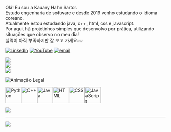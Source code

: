 Olá! Eu sou a Kauany Hahn Sartor.<br>Estudo engenharia de software e desde 2019 venho estudando o idioma coreano.<br>Atualmente estou estudando java, c++, html, css e javascript. <br>Por aqui, há projetinhos simples que desenvolvo por prática, utilizando situações que observo no meu dia!<br>실력이 아직 부족하지만 잘 보고 가세요~~

[![LinkedIn](https://img.shields.io/badge/LinkedIn-%230077B5.svg?logo=linkedin&logoColor=white)](https://linkedin.com/in/www.linkedin.com/in/kauany-hahn-sartor-b6b730303) [![YouTube](https://img.shields.io/badge/YouTube-%23FF0000.svg?logo=YouTube&logoColor=white)](https://youtube.com/@@chini.u) [![email](https://img.shields.io/badge/Email-D14836?logo=gmail&logoColor=white)](mailto:kauanysartor@gmail.com) 

![](https://github-readme-stats.vercel.app/api?username=kauanysartor&theme=gruvbox_light&hide_border=false&include_all_commits=false&count_private=false)<br/>
![](https://nirzak-streak-stats.vercel.app/?user=kauanysartor&theme=gruvbox_light&hide_border=false)<br/>
![](https://github-readme-stats.vercel.app/api/top-langs/?username=kauanysartor&theme=gruvbox_light&hide_border=false&include_all_commits=false&count_private=false&layout=compact)

![Animação Legal](https://media1.giphy.com/media/v1.Y2lkPTc5MGI3NjExZ2tkNDE0Y2lxdjk3czIydWFsbmg4MmJhcmY3enZseTI5bHB5MXp5dCZlcD12MV9pbnRlcm5hbF9naWZfYnlfaWQmY3Q9Zw/RXWYlllq5uy9J5OVnh/giphy.gif)

  <img src="https://cdn.jsdelivr.net/gh/devicons/devicon/icons/python/python-original.svg" alt="Python" width="50" height="50"/><img src="https://cdn.jsdelivr.net/gh/devicons/devicon/icons/cplusplus/cplusplus-original.svg" alt="C++" width="50" height="50"/><img src="https://cdn.jsdelivr.net/gh/devicons/devicon/icons/java/java-original.svg" alt="Java" width="50" height="50"/><img src="https://cdn.jsdelivr.net/gh/devicons/devicon/icons/html5/html5-original.svg" alt="HTML" width="50" height="50"/><img src="https://cdn.jsdelivr.net/gh/devicons/devicon/icons/css3/css3-original.svg" alt="CSS" width="50" height="50"/><img src="https://cdn.jsdelivr.net/gh/devicons/devicon/icons/javascript/javascript-original.svg" alt="JavaScript" width="50" height="50"/>
</p>

![](https://github-contributor-stats.vercel.app/api?username=kauanysartor&limit=5&theme=gruvbox&combine_all_yearly_contributions=true)

---
[![](https://visitcount.itsvg.in/api?id=kauanysartor&icon=2&color=12)](https://visitcount.itsvg.in)

<!-- Proudly created with GPRM ( https://gprm.itsvg.in ) -->
